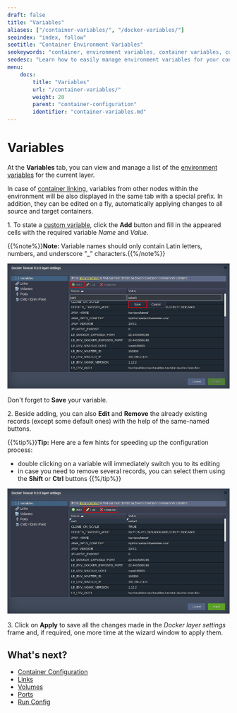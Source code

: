```yaml
---
draft: false
title: "Variables"
aliases: ["/container-variables/", "/docker-variables/"]
seoindex: "index, follow"
seotitle: "Container Environment Variables"
seokeywords: "container, environment variables, container variables, configure container, container settings, configure container variables, add variable container"
seodesc: "Learn how to easily manage environment variables for your container using the inbuilt platform configuration wizard. It allows to view the list of default variables and add your custom ones."
menu: 
    docs:
        title: "Variables"
        url: "/container-variables/"
        weight: 20
        parent: "container-configuration"
        identifier: "container-variables.md"
---
```


# Variables

At the **Variables** tab, you can view and manage a list of the [environment variables](/environment-variables/) for the current layer.

In case of [container linking](/container-links/), variables from other nodes within the environment will be also displayed in the same tab with a special prefix. In addition, they can be edited on a fly, automatically applying changes to all source and target containers.

1\. To state a [custom variable](/custom-environment-variables/), click the **Add** button and fill in the appeared cells with the required variable *Name* and *Value*.

{{%note%}}**Note:** Variable names should only contain Latin letters, numbers, and underscore "\_" characters.{{%/note%}}

![add variable layer settings](01-variables-layer-settings.png)

Don't forget to **Save** your variable.

2\. Beside adding, you can also **Edit** and **Remove** the already existing records (except some default ones) with the help of the same-named buttons.

{{%tip%}}**Tip:** Here are a few hints for speeding up the configuration process:

* double clicking on a variable will immediately switch you to its editing
* in case you need to remove several records, you can select them using the **Shift** or **Ctrl** buttons
{{%/tip%}}

![edit remove variable layer settings](02-edit-remove-variables-from-layer-settings.png)

3\. Click on **Apply** to save all the changes made in the *Docker layer settings* frame and, if required, one more time at the wizard window to apply them.


## What's next?

* [Container Configuration](/container-configuration/)
* [Links](/container-links/)
* [Volumes](/container-volumes/)
* [Ports](/container-ports/)
* [Run Config](/container-run-configuration/)